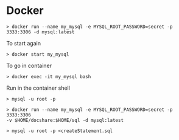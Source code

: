 # Docker

```shell
> docker run --name my_mysql -e MYSQL_ROOT_PASSWORD=secret -p 3333:3306 -d mysql:latest
```

To start again
```shell
> docker start my_mysql
```

To go in container
```shell
> docker exec -it my_mysql bash
```

Run in the container shell
```shell
> mysql -u root -p
```

```shell
> docker run --name my_mysql -e MYSQL_ROOT_PASSWORD=secret -p 3333:3306 
-v $HOME/docshare:$HOME/sql -d mysql:latest
```

```shell
> mysql -u root -p <createStatement.sql
```